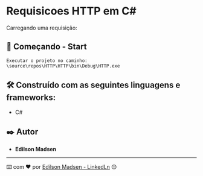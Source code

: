 # Requisicoes HTTP em C#

Carregando uma requisição:


## 🚀 Começando - Start


```
Executar o projeto no caminho:
\source\repos\HTTP\HTTP\bin\Debug\HTTP.exe
```

## 🛠️ Construído com as seguintes linguagens e frameworks:

* C#

## ✒️ Autor

* **Edilson Madsen**

---
⌨️ com ❤️ por [Edilson Madsen - LinkedLn](https://www.linkedin.com/in/edilsonmadsen/) 😊

